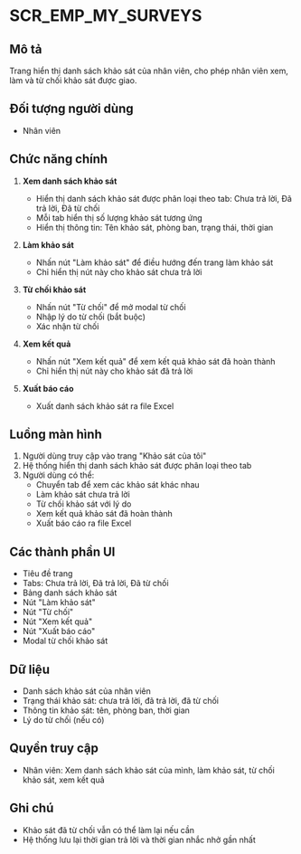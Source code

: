 # SCR_EMP_MY_SURVEYS

## Mô tả
Trang hiển thị danh sách khảo sát của nhân viên, cho phép nhân viên xem, làm và từ chối khảo sát được giao.

## Đối tượng người dùng
- Nhân viên

## Chức năng chính
1. **Xem danh sách khảo sát**
   - Hiển thị danh sách khảo sát được phân loại theo tab: Chưa trả lời, Đã trả lời, Đã từ chối
   - Mỗi tab hiển thị số lượng khảo sát tương ứng
   - Hiển thị thông tin: Tên khảo sát, phòng ban, trạng thái, thời gian

2. **Làm khảo sát**
   - Nhấn nút "Làm khảo sát" để điều hướng đến trang làm khảo sát
   - Chỉ hiển thị nút này cho khảo sát chưa trả lời

3. **Từ chối khảo sát**
   - Nhấn nút "Từ chối" để mở modal từ chối
   - Nhập lý do từ chối (bắt buộc)
   - Xác nhận từ chối

4. **Xem kết quả**
   - Nhấn nút "Xem kết quả" để xem kết quả khảo sát đã hoàn thành
   - Chỉ hiển thị nút này cho khảo sát đã trả lời

5. **Xuất báo cáo**
   - Xuất danh sách khảo sát ra file Excel

## Luồng màn hình
1. Người dùng truy cập vào trang "Khảo sát của tôi"
2. Hệ thống hiển thị danh sách khảo sát được phân loại theo tab
3. Người dùng có thể:
   - Chuyển tab để xem các khảo sát khác nhau
   - Làm khảo sát chưa trả lời
   - Từ chối khảo sát với lý do
   - Xem kết quả khảo sát đã hoàn thành
   - Xuất báo cáo ra file Excel

## Các thành phần UI
- Tiêu đề trang
- Tabs: Chưa trả lời, Đã trả lời, Đã từ chối
- Bảng danh sách khảo sát
- Nút "Làm khảo sát"
- Nút "Từ chối"
- Nút "Xem kết quả"
- Nút "Xuất báo cáo"
- Modal từ chối khảo sát

## Dữ liệu
- Danh sách khảo sát của nhân viên
- Trạng thái khảo sát: chưa trả lời, đã trả lời, đã từ chối
- Thông tin khảo sát: tên, phòng ban, thời gian
- Lý do từ chối (nếu có)

## Quyền truy cập
- Nhân viên: Xem danh sách khảo sát của mình, làm khảo sát, từ chối khảo sát, xem kết quả

## Ghi chú
- Khảo sát đã từ chối vẫn có thể làm lại nếu cần
- Hệ thống lưu lại thời gian trả lời và thời gian nhắc nhở gần nhất
